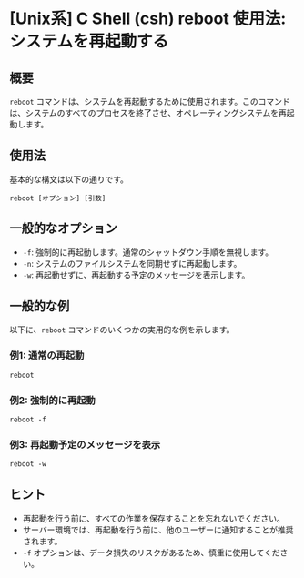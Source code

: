 # [Unix系] C Shell (csh) reboot 使用法: システムを再起動する

## 概要
`reboot` コマンドは、システムを再起動するために使用されます。このコマンドは、システムのすべてのプロセスを終了させ、オペレーティングシステムを再起動します。

## 使用法
基本的な構文は以下の通りです。

```
reboot [オプション] [引数]
```

## 一般的なオプション
- `-f`: 強制的に再起動します。通常のシャットダウン手順を無視します。
- `-n`: システムのファイルシステムを同期せずに再起動します。
- `-w`: 再起動せずに、再起動する予定のメッセージを表示します。

## 一般的な例
以下に、`reboot` コマンドのいくつかの実用的な例を示します。

### 例1: 通常の再起動
```csh
reboot
```

### 例2: 強制的に再起動
```csh
reboot -f
```

### 例3: 再起動予定のメッセージを表示
```csh
reboot -w
```

## ヒント
- 再起動を行う前に、すべての作業を保存することを忘れないでください。
- サーバー環境では、再起動を行う前に、他のユーザーに通知することが推奨されます。
- `-f` オプションは、データ損失のリスクがあるため、慎重に使用してください。
